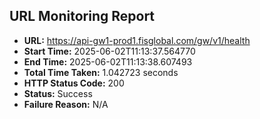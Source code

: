 ## URL Monitoring Report

- **URL:** https://api-gw1-prod1.fisglobal.com/gw/v1/health
- **Start Time:** 2025-06-02T11:13:37.564770
- **End Time:** 2025-06-02T11:13:38.607493
- **Total Time Taken:** 1.042723 seconds
- **HTTP Status Code:** 200
- **Status:** Success
- **Failure Reason:** N/A
